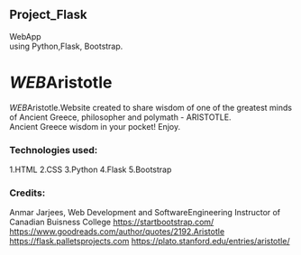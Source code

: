 ## Project_Flask
WebApp <br> using Python,Flask, Bootstrap.
# <h1><em> WEB</em>Aristotle</h1>
<em> WEB</em>Aristotle.Website created to share wisdom of one of the greatest minds of Ancient Greece, philosopher and polymath - ARISTOTLE.<br>
Ancient Greece wisdom in your pocket!
Enjoy.

### Technologies used:
1.HTML
2.CSS
3.Python
4.Flask
5.Bootstrap

### Credits:
Anmar Jarjees, Web Development and SoftwareEngineering Instructor   of   Canadian Buisness College
https://startbootstrap.com/
https://www.goodreads.com/author/quotes/2192.Aristotle
https://flask.palletsprojects.com
https://plato.stanford.edu/entries/aristotle/

